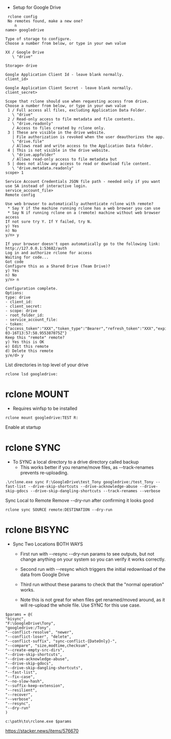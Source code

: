 - Setup for Google Drive
```
 rclone config
 No remotes found, make a new one?
    n
name> googledrive

Type of storage to configure.
Choose a number from below, or type in your own value

XX / Google Drive
   \ "drive"

Storage> drive

Google Application Client Id - leave blank normally.
client_id>

Google Application Client Secret - leave blank normally.
client_secret>

Scope that rclone should use when requesting access from drive.
Choose a number from below, or type in your own value
 1 / Full access all files, excluding Application Data Folder.
   \ "drive"
 2 / Read-only access to file metadata and file contents.
   \ "drive.readonly"
   / Access to files created by rclone only.
 3 | These are visible in the drive website.
   | File authorization is revoked when the user deauthorizes the app.
   \ "drive.file"
   / Allows read and write access to the Application Data folder.
 4 | This is not visible in the drive website.
   \ "drive.appfolder"
   / Allows read-only access to file metadata but
 5 | does not allow any access to read or download file content.
   \ "drive.metadata.readonly"
scope> 1

Service Account Credentials JSON file path - needed only if you want use SA instead of interactive login.
service_account_file>
Remote config

Use web browser to automatically authenticate rclone with remote?
 * Say Y if the machine running rclone has a web browser you can use
 * Say N if running rclone on a (remote) machine without web browser access
If not sure try Y. If Y failed, try N.
y) Yes
n) No
y/n> y

If your browser doesn't open automatically go to the following link: http://127.0.0.1:53682/auth
Log in and authorize rclone for access
Waiting for code...
Got code
Configure this as a Shared Drive (Team Drive)?
y) Yes
n) No
y/n> n

Configuration complete.
Options:
type: drive
- client_id:
- client_secret:
- scope: drive
- root_folder_id:
- service_account_file:
- token: {"access_token":"XXX","token_type":"Bearer","refresh_token":"XXX","expiry":"2014-03-16T13:57:58.955387075Z"}
Keep this "remote" remote?
y) Yes this is OK
e) Edit this remote
d) Delete this remote
y/e/d> y
```

List directories in top level of your drive
```
rclone lsd googledrive:
```

# rclone MOUNT
- Requires winfsp to be installed

```
rclone mount googledrive:TEST R:
```

Enable at startup


# rclone SYNC

- To SYNC a local directory to a drive directory called backup
  - This works better if you rename/move files, as --track-renames prevents re-uploading.
```
.\rclone.exe sync F:\GoogleDrive\test_Tony googledrive:/test_Tony --fast-list --drive-skip-shortcuts --drive-acknowledge-abuse --drive-skip-gdocs --drive-skip-dangling-shortcuts --track-renames --verbose
```

Sync Local to Remote
Remove --dry-run after confirming it looks good
```
rclone sync SOURCE remote:DESTINATION --dry-run
```

# rclone BISYNC

- Sync Two Locations BOTH WAYS
  - First run with --resync --dry-run params to see outputs, but not change anything on your system so you can verify it works correctly.
  - Second run with --resync which triggers the initial redownload of the data from Google Drive
  - Third run without these params to check that the "normal operation" works.

  - Note this is not great for when files get renamed/moved around, as it will re-upload the whole file. Use SYNC for this use case.

```
$params = @(
"bisync",
"F:\GoogleDrive\Tony",
"googledrive:/Tony",
"--conflict-resolve", "newer",
"--conflict-loser", "delete",
"--conflict-suffix", "sync-conflict-{DateOnly}-",
"--compare", "size,modtime,checksum",
"--create-empty-src-dirs",
"--drive-skip-shortcuts",
"--drive-acknowledge-abuse",
"--drive-skip-gdocs",
"--drive-skip-dangling-shortcuts",
"--fast-list",
"--fix-case",
"--no-slow-hash",
"--suffix-keep-extension",
"--resilient",
"--recover",
"--verbose",
"--resync",
"--dry-run"
)

c:\path\to\rclone.exe $params
```

https://stacker.news/items/576670